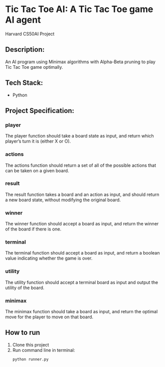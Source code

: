 # Tic Tac Toe AI: A Tic Tac Toe game AI agent

Harvard CS50AI Project

## Description:

An AI program using Minimax algorithms with Alpha-Beta pruning to play Tic Tac Toe game optimally.

## Tech Stack:

* Python

## Project Specification:

### player
The player function should take a board state as input, and return which player’s turn it is (either X or O).

### actions
The actions function should return a set of all of the possible actions that can be taken on a given board.

### result
The result function takes a board and an action as input, and should return a new board state, without modifying the original board.

### winner
The winner function should accept a board as input, and return the winner of the board if there is one.

### terminal 
The terminal function should accept a board as input, and return a boolean value indicating whether the game is over.

### utility
The utility function should accept a terminal board as input and output the utility of the board.

### minimax
The minimax function should take a board as input, and return the optimal move for the player to move on that board.

## How to run

1. Clone this project
2. Run command line in terminal:
   ```
   python runner.py
   ```
